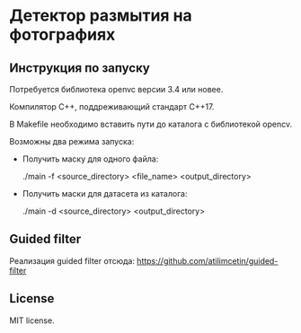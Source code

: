 # Детектор размытия на фотографиях 


## Инструкция по запуску

Потребуется библиотека openvc версии 3.4 или новее.

Компилятор С++, поддреживающий стандарт C++17.

В Makefile необходимо вставить пути до каталога с библиотекой opencv.

Возможны два режима запуска:

- Получить маску для одного файла:

  ./main -f <source_directory> <file_name> <output_directory>


- Получить маски для датасета из каталога:

  ./main -d <source_directory> <output_directory>


## Guided filter

Реализация guided filter отсюда: https://github.com/atilimcetin/guided-filter


## License 

MIT license.
